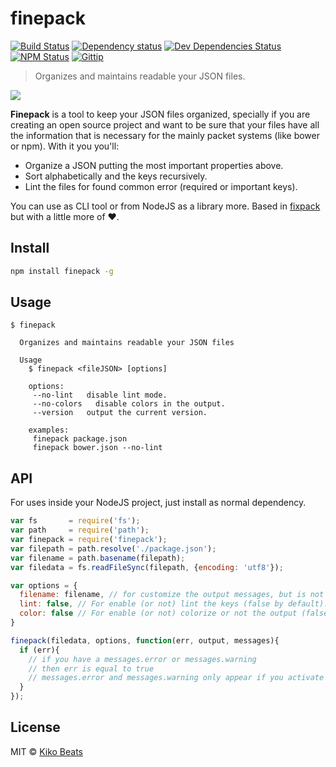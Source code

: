 # finepack

[![Build Status](http://img.shields.io/travis/Kikobeats/finepack/master.svg?style=flat)](https://travis-ci.org/Kikobeats/finepack)
[![Dependency status](http://img.shields.io/david/Kikobeats/finepack.svg?style=flat)](https://david-dm.org/Kikobeats/finepack)
[![Dev Dependencies Status](http://img.shields.io/david/dev/Kikobeats/finepack.svg?style=flat)](https://david-dm.org/Kikobeats/finepack#info=devDependencies)
[![NPM Status](http://img.shields.io/npm/dm/finepack.svg?style=flat)](https://www.npmjs.org/package/finepack)
[![Gittip](http://img.shields.io/gittip/Kikobeats.svg?style=flat)](https://www.gittip.com/Kikobeats/)

> Organizes and maintains readable your JSON files.

![](http://i.imgur.com/2qNLC48.png)

**Finepack** is a tool to keep your JSON files organized, specially if you are creating an open source project and want to be sure that your files have all the information that is necessary for the mainly packet systems (like bower or npm). With it you you'll:

- Organize a JSON putting the most important properties above.
- Sort alphabetically and the keys recursively.
- Lint the files for found common error (required or important keys).

You can use as CLI tool or from NodeJS as a library more. Based in [fixpack](https://github.com/henrikjoreteg/fixpack) but with a little more of ♥.

## Install

```bash
npm install finepack -g
```

## Usage

```
$ finepack

  Organizes and maintains readable your JSON files

  Usage
    $ finepack <fileJSON> [options]

    options:
     --no-lint   disable lint mode.
     --no-colors   disable colors in the output.
     --version   output the current version.

    examples:
     finepack package.json
     finepack bower.json --no-lint
```

## API

For uses inside your NodeJS project, just install as normal dependency.

```js
var fs       = require('fs');
var path     = require('path');
var finepack = require('finepack');
var filepath = path.resolve('./package.json');
var filename = path.basename(filepath);
var filedata = fs.readFileSync(filepath, {encoding: 'utf8'});

var options = {
  filename: filename, // for customize the output messages, but is not necessary.
  lint: false, // For enable (or not) lint the keys (false by default).
  color: false // For enable (or not) colorize or not the output (false by default).
}

finepack(filedata, options, function(err, output, messages){
  if (err){
    // if you have a messages.error or messages.warning
    // then err is equal to true
    // messages.error and messages.warning only appear if you activate the lint mode
  }
});
```

## License

MIT © [Kiko Beats](http://www.kikobeats.com)

